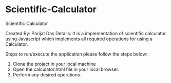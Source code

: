 # Scientific-Calculator
Scientific Calculator

Created By: Parijat Das
Details: It is a implementation of scientific calculator using Javascript which implements all required operations for using a Calculator.

Steps to run/execute the application please follow the steps below:
1. Clone the project in your local machine
2. Open the calculator.html file in your local browser.
3. Perform any desired operations.

